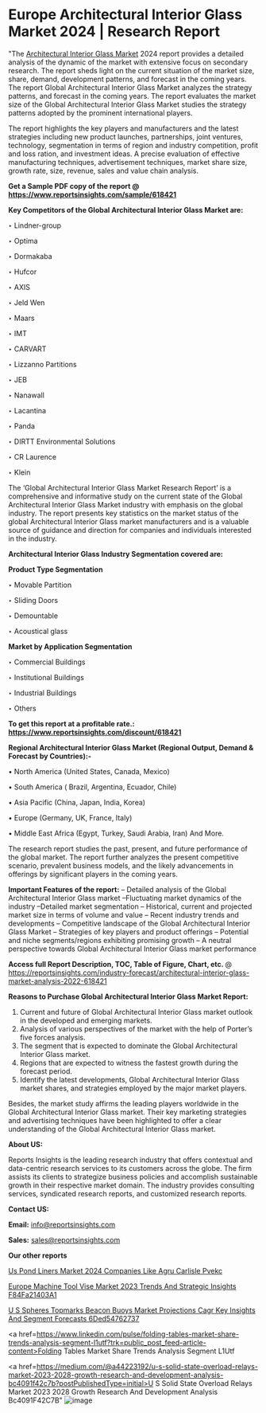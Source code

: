 # Europe Architectural Interior Glass Market 2024 | Research Report

"The <a href=https://www.reportsinsights.com/sample/618421>Architectural Interior Glass Market</a> 2024 report provides a detailed analysis of the dynamic of the market with extensive focus on secondary research. The report sheds light on the current situation of the market size, share, demand, development patterns, and forecast in the coming years. The report Global Architectural Interior Glass Market analyzes the strategy patterns, and forecast in the coming years. The report evaluates the market size of the Global Architectural Interior Glass Market studies the strategy patterns adopted by the prominent international players.

The report highlights the key players and manufacturers and the latest strategies including new product launches, partnerships, joint ventures, technology, segmentation in terms of region and industry competition, profit and loss ration, and investment ideas. A precise evaluation of effective manufacturing techniques, advertisement techniques, market share size, growth rate, size, revenue, sales and value chain analysis.

<strong>Get a Sample PDF copy of the report @ <a href=https://www.reportsinsights.com/sample/618421 style=color:#0000ff;>https://www.reportsinsights.com/sample/618421</a></strong>

<strong>Key Competitors of the Global Architectural Interior Glass Market are:</strong>

‣ Lindner-group

‣ Optima

‣ Dormakaba

‣ Hufcor

‣ AXIS

‣ Jeld Wen

‣ Maars

‣ IMT

‣ CARVART

‣ Lizzanno Partitions

‣ JEB

‣ Nanawall

‣ Lacantina

‣ Panda

‣ DIRTT Environmental Solutions

‣ CR Laurence

‣ Klein

The ‘Global Architectural Interior Glass Market Research Report’ is a comprehensive and informative study on the current state of the Global Architectural Interior Glass Market industry with emphasis on the global industry. The report presents key statistics on the market status of the global Architectural Interior Glass market manufacturers and is a valuable source of guidance and direction for companies and individuals interested in the industry.

<strong>Architectural Interior Glass Industry Segmentation covered are:</strong>

<strong>Product Type Segmentation</strong>

‣ Movable Partition

‣ Sliding Doors

‣ Demountable

‣ Acoustical glass

<strong>Market by Application Segmentation</strong>

‣ Commercial Buildings

‣ Institutional Buildings

‣ Industrial Buildings

‣ Others

<strong>To get this report at a profitable rate.: <a href=https://www.reportsinsights.com/discount/618421 style=color:#0000ff;>https://www.reportsinsights.com/discount/618421</a></strong>

<strong>Regional Architectural Interior Glass Market (Regional Output, Demand &amp; Forecast by Countries):-</strong>

• North America (United States, Canada, Mexico)

• South America ( Brazil, Argentina, Ecuador, Chile)

• Asia Pacific (China, Japan, India, Korea)

• Europe (Germany, UK, France, Italy)

• Middle East Africa (Egypt, Turkey, Saudi Arabia, Iran) And More.

The research report studies the past, present, and future performance of the global market. The report further analyzes the present competitive scenario, prevalent business models, and the likely advancements in offerings by significant players in the coming years.

<strong>Important Features of the report:</strong>
– Detailed analysis of the Global Architectural Interior Glass market
–Fluctuating market dynamics of the industry
–Detailed market segmentation
– Historical, current and projected market size in terms of volume and value
– Recent industry trends and developments
– Competitive landscape of the Global Architectural Interior Glass Market
– Strategies of key players and product offerings
– Potential and niche segments/regions exhibiting promising growth
– A neutral perspective towards Global Architectural Interior Glass market performance

<strong>Access full Report Description, TOC, Table of Figure, Chart, etc. </strong>@   <a href=https://reportsinsights.com/industry-forecast/architectural-interior-glass-market-analysis-2022-618421 style=color:#0000ff;>https://reportsinsights.com/industry-forecast/architectural-interior-glass-market-analysis-2022-618421</a>

<strong>Reasons to Purchase Global Architectural Interior Glass Market Report:</strong>
1. Current and future of Global Architectural Interior Glass market outlook in the developed and emerging markets.
2. Analysis of various perspectives of the market with the help of Porter’s five forces analysis.
3. The segment that is expected to dominate the Global Architectural Interior Glass market.
4. Regions that are expected to witness the fastest growth during the forecast period.
5. Identify the latest developments, Global Architectural Interior Glass market shares, and strategies employed by the major market players.

Besides, the market study affirms the leading players worldwide in the Global Architectural Interior Glass market. Their key marketing strategies and advertising techniques have been highlighted to offer a clear understanding of the Global Architectural Interior Glass market.

<strong><strong>About US</strong>:</strong>

Reports Insights is the leading research industry that offers contextual and data-centric research services to its customers across the globe. The firm assists its clients to strategize business policies and accomplish sustainable growth in their respective market domain. The industry provides consulting services, syndicated research reports, and customized research reports.

<strong>Contact US:</strong>

<p class=><b>Email:</b> <a href=mailto:info@reportsinsights.com>info@reportsinsights.com</a></p>
<p class=><b>Sales:</b> <a href=mailto:sales@reportsinsights.com>sales@reportsinsights.com</a></p>

<strong>Our other reports</strong>

<a href=https://www.linkedin.com/pulse/us-pond-liners-market-2024-companies-like-agru-carlisle-pvekc/>Us Pond Liners Market 2024 Companies Like Agru Carlisle Pvekc</a>

<a href=https://medium.com/@achalwankhede15/europe-machine-tool-vise-market-2023-trends-and-strategic-insights-f84fa21403a1>Europe Machine Tool Vise Market 2023 Trends And Strategic Insights F84Fa21403A1</a>

<a href=https://medium.com/@khalunansh/u-s-spheres-topmarks-beacon-buoys-market-projections-cagr-key-insights-and-segment-forecasts-6ded54762737>U S Spheres Topmarks Beacon Buoys Market Projections Cagr Key Insights And Segment Forecasts 6Ded54762737</a>

<a href=https://www.linkedin.com/pulse/folding-tables-market-share-trends-analysis-segment-l1utf?trk=public_post_feed-article-content>Folding Tables Market Share Trends Analysis Segment L1Utf</a>

<a href=https://medium.com/@a44223192/u-s-solid-state-overload-relays-market-2023-2028-growth-research-and-development-analysis-bc4091f42c7b?postPublishedType=initial>U S Solid State Overload Relays Market 2023 2028 Growth Research And Development Analysis Bc4091F42C7B</a>"
![image](https://github.com/Reportsinsights123/RIgrowth/assets/158415881/705da368-5d08-4be7-86da-418e6deb02ab)

